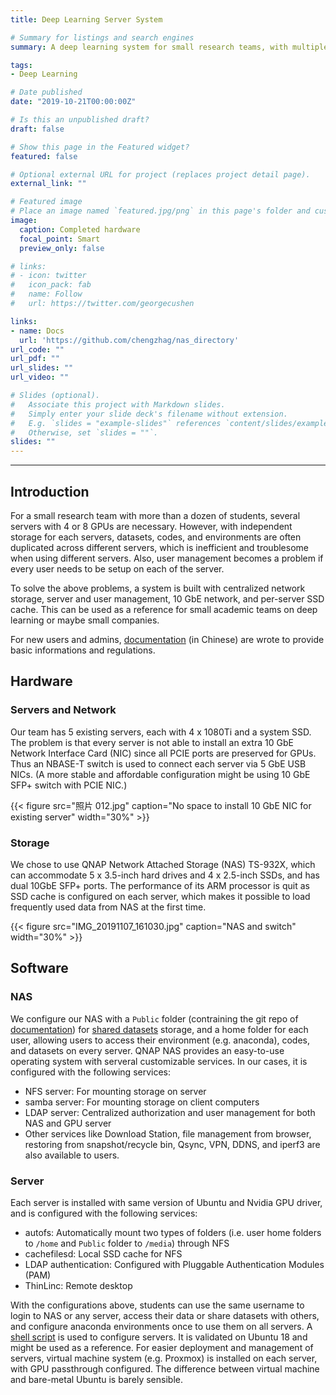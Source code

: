 ```yaml
---
title: Deep Learning Server System

# Summary for listings and search engines
summary: A deep learning system for small research teams, with multiple GPU servers, centralized network storage, server and user management, 10 GbE network, and per-server SSD cache.

tags:
- Deep Learning

# Date published
date: "2019-10-21T00:00:00Z"

# Is this an unpublished draft?
draft: false

# Show this page in the Featured widget?
featured: false

# Optional external URL for project (replaces project detail page).
external_link: ""

# Featured image
# Place an image named `featured.jpg/png` in this page's folder and customize its options here.
image:
  caption: Completed hardware
  focal_point: Smart
  preview_only: false

# links:
# - icon: twitter
#   icon_pack: fab
#   name: Follow
#   url: https://twitter.com/georgecushen

links:
- name: Docs
  url: 'https://github.com/chengzhag/nas_directory'
url_code: ""
url_pdf: ""
url_slides: ""
url_video: ""

# Slides (optional).
#   Associate this project with Markdown slides.
#   Simply enter your slide deck's filename without extension.
#   E.g. `slides = "example-slides"` references `content/slides/example-slides.md`.
#   Otherwise, set `slides = ""`.
slides: ""
---
```


---
## Introduction

For a small research team with more than a dozen of students, several servers with 4 or 8 GPUs are necessary. However, with independent storage for each servers, datasets, codes, and environments are often duplicated across different servers, which is inefficient and troublesome when using different servers. Also, user management becomes a problem if every user needs to be setup on each of the server.

To solve the above problems, a system is built with centralized network storage, server and user management, 10 GbE network, and per-server SSD cache. This can be used as a reference for small academic teams on deep learning or maybe small companies.

For new users and admins, [documentation](https://github.com/chengzhag/nas_directory) (in Chinese) are wrote to provide basic informations and regulations.

## Hardware

### Servers and Network

Our team has 5 existing servers, each with 4 x 1080Ti and a system SSD. The problem is that every server is not able to install an extra 10 GbE Network Interface Card (NIC) since all PCIE ports are preserved for GPUs. Thus an NBASE-T switch is used to connect each server via 5 GbE USB NICs. (A more stable and affordable configuration might be using 10 GbE SFP+ switch with PCIE NIC.)

{{< figure src="照片 012.jpg" caption="No space to install 10 GbE NIC for existing server" width="30%" >}}

### Storage

We chose to use QNAP Network Attached Storage (NAS) TS-932X, which can accommodate 5 x 3.5-inch hard drives and 4 x 2.5-inch SSDs, and has dual 10GbE SFP+ ports. The performance of its ARM processor is quit as SSD cache is configured on each server, which makes it possible to load frequently used data from NAS at the first time.

{{< figure src="IMG_20191107_161030.jpg" caption="NAS and switch" width="30%" >}}

## Software

### NAS

We configure our NAS with a ```Public``` folder (contraining the git repo of [documentation](https://github.com/chengzhag/nas_directory)) for [shared datasets](https://github.com/chengzhag/nas_directory/tree/master/datasets) storage, and a home folder for each user, allowing users to access their environment (e.g. anaconda), codes, and datasets on every server. QNAP NAS provides an easy-to-use operating system with serveral customizable services. In our cases, it is configured with the following services:

- NFS server: For mounting storage on server
- samba server: For mounting storage on client computers
- LDAP server: Centralized authorization and user management for both NAS and GPU server
- Other services like Download Station, file management from browser, restoring from snapshot/recycle bin, Qsync, VPN, DDNS, and iperf3 are also available to users.

### Server

Each server is installed with same version of Ubuntu and Nvidia GPU driver, and is configured with the following services:

- autofs: Automatically mount two types of folders (i.e. user home folders to ```/home``` and ```Public``` folder to ```/media```) through NFS
- cachefilesd: Local SSD cache for NFS
- LDAP authentication: Configured with Pluggable Authentication Modules (PAM)
- ThinLinc: Remote desktop

With the configurations above, students can use the same username to login to NAS or any server, access their data or share datasets with others, and configure anaconda environments once to use them on all servers. A [shell script](https://github.com/chengzhag/nas_directory/blob/master/documents/server/initserver.sh) is used to configure servers. It is validated on Ubuntu 18 and might be used as a reference. For easier deployment and management of servers, virtual machine system (e.g. Proxmox) is installed on each server, with GPU passthrough configured. The difference between virtual machine and bare-metal Ubuntu is barely sensible.
